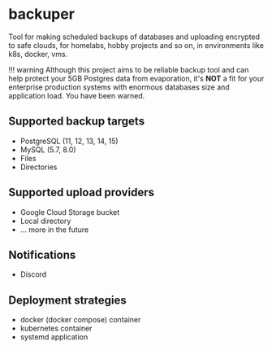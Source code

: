# backuper

Tool for making scheduled backups of databases and uploading encrypted to safe clouds, for homelabs, hobby projects and so on, in environments like k8s, docker, vms.

!!! warning
    Although this project aims to be reliable backup tool and can help protect your 5GB Postgres data from evaporation, it's **NOT** a fit for your enterprise production systems with enormous databases size and application load. You have been warned.

## Supported backup targets

- PostgreSQL (11, 12, 13, 14, 15)
- MySQL (5.7, 8.0)
- Files
- Directories

## Supported upload providers

- Google Cloud Storage bucket
- Local directory
- ... more in the future

## Notifications

- Discord

## Deployment strategies

- docker (docker compose) container
- kubernetes container
- systemd application

<br>
<br>